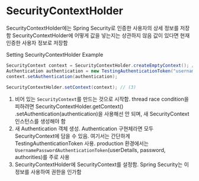 # SecurityContextHolder

SecurityContextHolder에는 Spring Security로 인증한 사용자의 상세 정보를 저장함
SecurityContextHolder에 어떻게 값을 넣는지는 상관하지 않음
값이 있다면 현재 인증한 사용자 정보로 저장함

Setting SecurityContextHolder Example

```java
SecurityContext context = SecurityContextHolder.createEmptyContext(); // (1)
Authentication authentication = new TestingAuthenticationToken("username", "password", "ROLE_USER"); // (2)
context.setAuthentication(authentication);

SecurityContextHolder.setContext(context); // (3)
```

1. 비어 있는 `SecurityContext`를 만드는 것으로 시작함. thread race condition을 피하려면 SecurityContextHolder.getContext()
.setAuthentication(authentication)을 사용해선 안 되며, 새 SecurityContext 인스턴스를 생성해야 함
2. 새 Authentication 객체 생성. Authentication 구현체라면 모두 SecurityContext에 담을 수 있음. 여기서는 간단하게 TestingAuthenticationToken 사용.
production 환경에서는 `UsernamePasswordAuthenticationToken`(userDetails, password, authorities)를 주로 사용
3. SecurityContextHolder에 SecurityContext를 설정함. Spring Security는 이 정보를 사용하여 권한을 인가함
